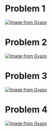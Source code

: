 # Problem 1
[![Image from Gyazo](https://i.gyazo.com/d07b0877e93653a725866411b485c0fa.png)](https://gyazo.com/d07b0877e93653a725866411b485c0fa)

# Problem 2
[![Image from Gyazo](https://i.gyazo.com/9c25312d608535e301b4920fa1270849.png)](https://gyazo.com/9c25312d608535e301b4920fa1270849)

# Problem 3
[![Image from Gyazo](https://i.gyazo.com/c80497e03c388b5d61d260d082fe68f1.gif)](https://gyazo.com/c80497e03c388b5d61d260d082fe68f1)

# Problem 4
[![Image from Gyazo](https://i.gyazo.com/03d70284cefdeba748524467aa564e53.gif)](https://gyazo.com/03d70284cefdeba748524467aa564e53)